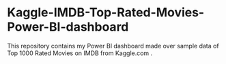# Kaggle-IMDB-Top-Rated-Movies-Power-BI-dashboard
This repository contains my Power BI dashboard made over sample data of Top 1000 Rated Movies on IMDB from Kaggle.com .
